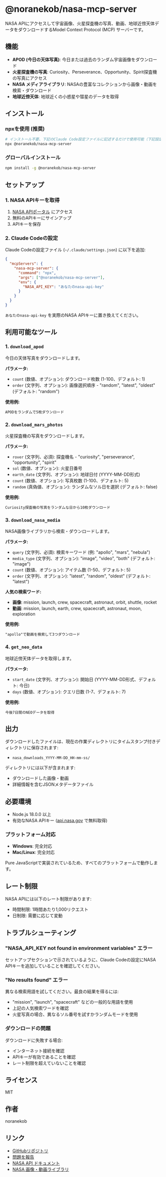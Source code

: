# @noranekob/nasa-mcp-server

NASA APIにアクセスして宇宙画像、火星探査機の写真、動画、地球近傍天体データをダウンロードするModel Context Protocol (MCP) サーバーです。

## 機能

- **APOD (今日の天体写真)**: 今日または過去のランダム宇宙画像をダウンロード
- **火星探査機の写真**: Curiosity、Perseverance、Opportunity、Spirit探査機の写真にアクセス
- **NASA メディアライブラリ**: NASAの豊富なコレクションから画像・動画を検索・ダウンロード
- **地球近傍天体**: 地球近くの小惑星や彗星のデータを取得

## インストール

### npxを使用 (推奨)

```bash
# インストール不要、下記のClaude Code設定ファイルに記述するだけで使用可能（下記設定ファイルでは記述済み）
npx @noranekob/nasa-mcp-server
```

### グローバルインストール

```bash
npm install -g @noranekob/nasa-mcp-server
```

## セットアップ

### 1. NASA APIキーを取得

1. [NASA APIポータル](https://api.nasa.gov/) にアクセス
2. 無料のAPIキーにサインアップ
3. APIキーを保存

### 2. Claude Codeの設定

Claude Codeの設定ファイル (`~/.claude/settings.json`) に以下を追加:

```json
{
  "mcpServers": {
    "nasa-mcp-server": {
      "command": "npx",
      "args": ["@noranekob/nasa-mcp-server"],
      "env": {
        "NASA_API_KEY": "あなたのnasa-api-key"
      }
    }
  }
}
```

`あなたのnasa-api-key` を実際のNASA APIキーに置き換えてください。

## 利用可能なツール

### 1. `download_apod`

今日の天体写真をダウンロードします。

**パラメータ:**
- `count` (数値、オプション): ダウンロード枚数 (1-100、デフォルト: 1)
- `order` (文字列、オプション): 画像選択順序 - "random", "latest", "oldest" (デフォルト: "random")

**使用例:**
```
APODをランダムで5枚ダウンロード
```

### 2. `download_mars_photos`

火星探査機の写真をダウンロードします。

**パラメータ:**
- `rover` (文字列、必須): 探査機名 - "curiosity", "perseverance", "opportunity", "spirit"
- `sol` (数値、オプション): 火星日番号
- `earth_date` (文字列、オプション): 地球日付 (YYYY-MM-DD形式)
- `count` (数値、オプション): 写真枚数 (1-100、デフォルト: 5)
- `random` (真偽値、オプション): ランダムなソル日を選択 (デフォルト: false)

**使用例:**
```
Curiosity探査機の写真をランダムな日から10枚ダウンロード
```

### 3. `download_nasa_media`

NASA画像ライブラリから検索・ダウンロードします。

**パラメータ:**
- `query` (文字列、必須): 検索キーワード (例: "apollo", "mars", "nebula")
- `media_type` (文字列、オプション): "image", "video", "both" (デフォルト: "image")
- `count` (数値、オプション): アイテム数 (1-50、デフォルト: 5)
- `order` (文字列、オプション): "latest", "random", "oldest" (デフォルト: "latest")

**人気の検索ワード:**
- **画像**: mission, launch, crew, spacecraft, astronaut, orbit, shuttle, rocket
- **動画**: mission, launch, earth, crew, spacecraft, astronaut, moon, exploration

**使用例:**
```
"apollo"で動画を検索して3つダウンロード
```

### 4. `get_neo_data`

地球近傍天体データを取得します。

**パラメータ:**
- `start_date` (文字列、オプション): 開始日 (YYYY-MM-DD形式、デフォルト: 今日)
- `days` (数値、オプション): クエリ日数 (1-7、デフォルト: 7)

**使用例:**
```
今後7日間のNEOデータを取得
```

## 出力

ダウンロードしたファイルは、現在の作業ディレクトリにタイムスタンプ付きディレクトリに保存されます:
- `nasa_downloads_YYYY-MM-DD_HH-mm-ss/`

ディレクトリには以下が含まれます:
- ダウンロードした画像・動画
- 詳細情報を含むJSONメタデータファイル

## 必要環境

- Node.js 18.0.0 以上
- 有効なNASA APIキー ([api.nasa.gov](https://api.nasa.gov/) で無料取得)

### プラットフォーム対応

- **Windows**: 完全対応
- **Mac/Linux**: 完全対応

Pure JavaScriptで実装されているため、すべてのプラットフォームで動作します。

## レート制限

NASA APIには以下のレート制限があります:
- 時間制限: 1時間あたり1,000リクエスト
- 日制限: 需要に応じて変動

## トラブルシューティング

### "NASA_API_KEY not found in environment variables" エラー

セットアップセクションで示されているように、Claude Codeの設定にNASA APIキーを追加していることを確認してください。

### "No results found" エラー

異なる検索用語を試してください。最良の結果を得るには:
- "mission", "launch", "spacecraft" などの一般的な用語を使用
- 上記の人気検索ワードを確認
- 火星写真の場合、異なるソル番号を試すかランダムモードを使用

### ダウンロードの問題

ダウンロードに失敗する場合:
- インターネット接続を確認
- APIキーが有効であることを確認
- レート制限を超えていないことを確認

## ライセンス

MIT

## 作者

noranekob

## リンク

- [GitHubリポジトリ](https://github.com/noranekob/nasa-mcp-server)
- [問題を報告](https://github.com/noranekob/nasa-mcp-server/issues)
- [NASA API ドキュメント](https://api.nasa.gov/)
- [NASA 画像・動画ライブラリ](https://images.nasa.gov/)